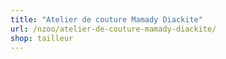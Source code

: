 ```yaml
---
title: "Atelier de couture Mamady Diackite"
url: /nzoo/atelier-de-couture-mamady-diackite/
shop: tailleur
---
```

